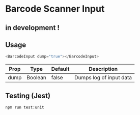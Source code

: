 # Barcode Scanner Input

## in development !

## Usage

```js
<BarcodeInput dump="true"></BarcodeInput>
```

| Prop | Type    | Default | Description             |
| ---- | ------- | ------- | ----------------------- |
| dump | Boolean | false   | Dumps log of input data |

## Testing (Jest)

```
npm run test:unit
```

